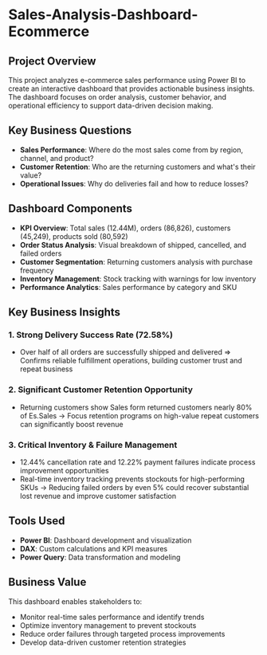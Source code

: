 # Sales-Analysis-Dashboard-Ecommerce

##  Project Overview

This project analyzes e-commerce sales performance using Power BI to create an interactive dashboard that provides actionable business insights. The dashboard focuses on order analysis, customer behavior, and operational efficiency to support data-driven decision making.

## Key Business Questions

- **Sales Performance**: Where do the most sales come from by region, channel, and product?
- **Customer Retention**: Who are the returning customers and what's their value?
- **Operational Issues**: Why do deliveries fail and how to reduce losses?

## Dashboard Components

- **KPI Overview**: Total sales (12.44M), orders (86,826), customers (45,249), products sold (80,592)
- **Order Status Analysis**: Visual breakdown of shipped, cancelled, and failed orders
- **Customer Segmentation**: Returning customers analysis with purchase frequency
- **Inventory Management**: Stock tracking with warnings for low inventory
- **Performance Analytics**: Sales performance by category and SKU

## Key Business Insights

### 1. **Strong Delivery Success Rate (72.58%)**
- Over half of all orders are successfully shipped and delivered
=> Confirms reliable fulfillment operations, building customer trust and repeat business

### 2. **Significant Customer Retention Opportunity**
- Returning customers show Sales form returned customers nearly 80% of Es.Sales
-> Focus retention programs on high-value repeat customers can significantly boost revenue

### 3. **Critical Inventory & Failure Management**
- 12.44% cancellation rate and 12.22% payment failures indicate process improvement opportunities
- Real-time inventory tracking prevents stockouts for high-performing SKUs
-> Reducing failed orders by even 5% could recover substantial lost revenue and improve customer satisfaction

## Tools Used

- **Power BI**: Dashboard development and visualization
- **DAX**: Custom calculations and KPI measures
- **Power Query**: Data transformation and modeling

## Business Value

This dashboard enables stakeholders to:
- Monitor real-time sales performance and identify trends
- Optimize inventory management to prevent stockouts
- Reduce order failures through targeted process improvements
- Develop data-driven customer retention strategies
